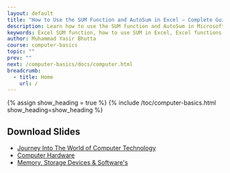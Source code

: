 ```yaml
---
layout: default
title: "How to Use the SUM Function and AutoSum in Excel – Complete Guide"
description: Learn how to use the SUM function and AutoSum in Microsoft Excel to quickly add values across cells, columns, or rows. Includes syntax, examples, and tips for efficient usage.
keywords: Excel SUM function, how to use SUM in Excel, Excel functions guide, Excel SUM formula, Excel add cells, Excel basics, Excel tutorials, Microsoft Excel functions, SUM formula examples
author: Muhammad Yasir Bhutta
course: computer-basics
topic: ""
prev: ""
next: /computer-basics/docs/computer.html
breadcrumb:
  - title: Home
    url: /
---
```


{% assign show_heading = true %}
{% include /toc/computer-basics.html show_heading=show_heading %}

## Download Slides

- [Journey Into The World of Computer Technology](https://docs.google.com/presentation/d/177kTAP6fhEf4GvwcGZgYj0N8Vhp2rbopE3dceADf3pc/export?format=pdf)
- [Computer Hardware](https://docs.google.com/presentation/d/1E5gMv1BgxoyaUWuffuApPw11r2m6kEry0yFDYsAz0u0/export?format=pdf)
- [Memory, Storage Devices & Software's](https://docs.google.com/presentation/d/168Rt_k1ufYWGKpRvX1oRmu4173FPSfCfQ7PbZMGwAas/export?format=pdf)